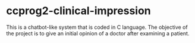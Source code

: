 # ccprog2-clinical-impression
 This is a chatbot-like system that is coded in C language. The objective of the project is to give an initial opinion of a doctor after examining a patient. 

